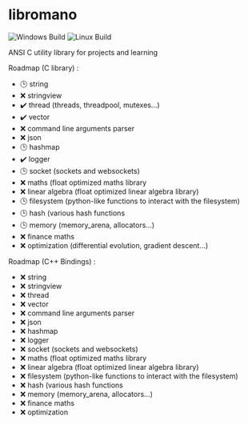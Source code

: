# libromano

![Windows Build](https://github.com/romainaugier/libromano/actions/workflows/build-windows.yml/badge.svg)
![Linux Build](https://github.com/romainaugier/libromano/actions/workflows/build-linux.yml/badge.svg)

ANSI C utility library for projects and learning

Roadmap (C library) :
- :clock3: string
- :x: stringview
- :heavy_check_mark: thread (threads, threadpool, mutexes...)
- :heavy_check_mark: vector
- :x: command line arguments parser
- :x: json
- :clock3: hashmap
- :heavy_check_mark: logger
- :clock3: socket (sockets and websockets)
- :x: maths (float optimized maths library
- :x: linear algebra (float optimized linear algebra library)
- :clock3: filesystem (python-like functions to interact with the filesystem)
- :clock3: hash (various hash functions
- :clock3: memory (memory_arena, allocators...)
- :x: finance maths 
- :x: optimization (differential evolution, gradient descent...)

Roadmap (C++ Bindings) :
- :x: string
- :x: stringview
- :x: thread
- :x: vector
- :x: command line arguments parser
- :x: json
- :x: hashmap
- :x: logger
- :x: socket (sockets and websockets)
- :x: maths (float optimized maths library
- :x: linear algebra (float optimized linear algebra library)
- :x: filesystem (python-like functions to interact with the filesystem)
- :x: hash (various hash functions
- :x: memory (memory_arena, allocators...)
- :x: finance maths 
- :x: optimization
